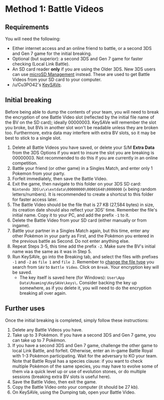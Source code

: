 # Method 1: Battle Videos

## Requirements

You will need the following:

*   Either internet access and an online friend to battle, or a second 3DS and Gen 7 game for the initial breaking.
*   Optional (but superior): a second 3DS and Gen 7 game for faster checking (Local Link Battle).
*   An SD card reader **only** if you are using the Older 3DS. New 3DS users can use [microSD Management](http://en-americas-support.nintendo.com/app/answers/detail/a_id/14218/~/how-to-use-microsd-management-to-move-files-between-a-new-nintendo-3ds-xl-and-a) instead. These are used to get Battle Videos from your SD card to your computer.
*   /u/Cu3PO42's [KeySAVe](https://github.com/Cu3PO42/KeySAVe/releases).

## Initial breaking

Before being able to dump the contents of your team, you will need to break the encryption of one Battle Video slot (reflected by the initial file name of the BV on the SD card); ideally 00000003\. KeySAVe will remember the slot you broke, but BVs in another slot won't be readable unless they are broken too. Furthermore, extra data may interfere with extra BV slots, so it may be best to stick to a single slot.

1.  Delete all Battle Videos you have saved, or delete your S/M **Extra Data** from the 3DS Options if you want to insure the slot you are breaking is 00000003\. Not recommended to do this if you are currently in an online competition.
2.  Battle your friend (or other game) in a Singles Match, and enter only 1 Pokemon from your party.
3.  Forfeit immediately, then save the Battle Video.
4.  Exit the game, then navigate to this folder on your 3DS SD card: `Nintendo 3DS\x\x\extdata\00000000\00001648\0000000` (`x` being random letters/numbers). It is recommended to create a shortcut to this folder for faster access later.
5.  The Battle Video should be the file that is 27 KB (27,584 bytes) in size, its creation date should also reflect your 3DS' time. Remember the file's initial name. Copy it to your PC, and add the prefix `-1` to it.
6.  Delete the Battle Video from your SD card (either manually or from ingame).
7.  Battle your partner in a Singles Match again, but this time, enter any other Pokémon in your party as First, and the Pokémon you entered in the previous battle as Second. Do not enter anything else.
8.  Repeat Steps 3-5, this time add the prefix `-2`. Make sure the BV's initial name was the same as it was in Step 5.
9.  Run KeySAVe, go into the Breaking tab, and select the files with prefixes `-1` and `-2` as `file 1` and `file 2`. Remember to [change the file type](http://i.imgur.com/5zZbHzX.jpg) you search from `SAV` to `Battle Video`. Click on `Break`. Your encryption key will be saved.
    *   The key itself is saved here (for Windows): `User\App Data\Roaming\KeySAVe\keys\`. Consider backing the key up somewhere, as if you delete it, you will need to do the encryption breaking all over again.

## Further uses

Once the initial breaking is completed, simply follow these instructions:

1.  Delete any Battle Videos you have.
2.  Take up to 3 Pokémon. If you have a second 3DS and Gen 7 game, you can take up to 7 Pokémon.
3.  If you have a second 3DS and Gen 7 game, challenge the other game to local Link Battle, and forfeit. Otherwise, enter an in-game Battle Royal with 1-3 Pokémon participating. Wait for the adversary to KO your team. Note that Battle Royal has a species clause: if you want to check multiple Pokémon of the same species, you may have to evolve some of them via a quick level up or use of evolution stones, or do multiple sessions (breaking extra BV slots is useful here).
4.  Save the Battle Video, then exit the game.
5.  Copy the Battle Video onto your computer (it should be 27 kb).
6.  On KeySAVe, using the Dumping tab, open your Battle Video.
